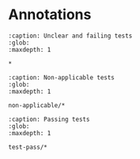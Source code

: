 # Annotations

```{toctree}
:caption: Unclear and failing tests
:glob:
:maxdepth: 1

*
```

```{toctree}
:caption: Non-applicable tests
:glob:
:maxdepth: 1

non-applicable/*
```

```{toctree}
:caption: Passing tests
:glob:
:maxdepth: 1

test-pass/*
```
